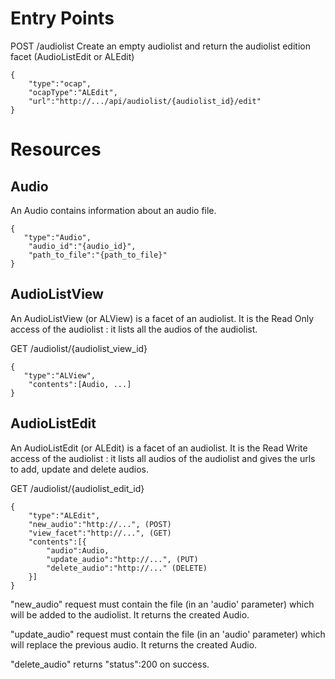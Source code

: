 # Entry Points

POST /audiolist
Create an empty audiolist and return the audiolist edition facet (AudioListEdit or ALEdit)

```
{
    "type":"ocap",
    "ocapType":"ALEdit",
    "url":"http://.../api/audiolist/{audiolist_id}/edit"
}
```

# Resources

## Audio

An Audio contains information about an audio file.

```
{
   "type":"Audio",
    "audio_id":"{audio_id}",
    "path_to_file":"{path_to_file}"
}
```

## AudioListView

An AudioListView (or ALView) is a facet of an audiolist.
It is the Read Only access of the audiolist : it lists all the audios of the audiolist.

GET /audiolist/{audiolist_view_id}

```
{
   "type":"ALView",
    "contents":[Audio, ...]
}
```

## AudioListEdit

An AudioListEdit (or ALEdit) is a facet of an audiolist.
It is the Read Write access of the audiolist : it lists all audios of the audiolist and gives the urls to add, update and delete audios.

GET /audiolist/{audiolist_edit_id}

```
{
    "type":"ALEdit",
    "new_audio":"http://...", (POST)
    "view_facet":"http://...", (GET)
    "contents":[{
        "audio":Audio,
        "update_audio":"http://...", (PUT)
        "delete_audio":"http://..." (DELETE)
    }]
}
```

"new_audio" request must contain the file (in an 'audio' parameter) which will be added to the audiolist.
It returns the created Audio.

"update_audio" request must contain the file (in an 'audio' parameter) which will replace the previous audio.
It returns the created Audio.

"delete_audio" returns "status":200 on success.

